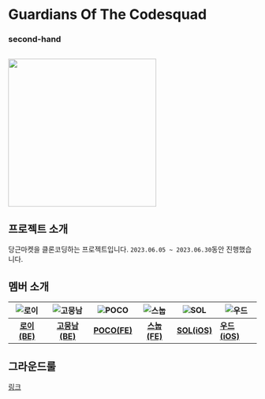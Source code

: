 # Guardians Of The Codesquad

### second-hand

## <img src="https://www.notion.so/image/https%3A%2F%2Fs3-us-west-2.amazonaws.com%2Fsecure.notion-static.com%2F45f72635-ec50-4c3f-8be9-ebfe78077611%2Fdd5575acbb594d63a8d8713b026d74e5.png?table=block&id=628ace3d-ad5a-4479-9924-4a7a648a821e&spaceId=5b5162e1-fb28-420c-acae-78efb764f3c3&width=2000&userId=fc9aa8fc-2f03-4a29-91a8-ae872fb91f04&cache=v2" width="300" height="300"/>

## 프로젝트 소개

당근마켓을 클론코딩하는 프로젝트입니다. `2023.06.05 ~ 2023.06.30`동안 진행했습니다.

## 멤버 소개

| ![로이](https://avatars.githubusercontent.com/u/77956808?v=4) | ![고뭉남](https://avatars.githubusercontent.com/u/77562698?v=4) | ![POCO](https://avatars.githubusercontent.com/u/101160636?v=4) | ![스눕](https://avatars.githubusercontent.com/u/96381221?v=4) | ![SOL](https://avatars.githubusercontent.com/u/86761640?s=96&v=4) | ![우드](https://avatars.githubusercontent.com/u/84387335?v=4) |
|:-----------------------------------------------------------:|:------------------------------------------------------------:|:--------------------------------------------------------------:|:-----------------------------------------------------------:|-------------------------------------------------------------------|-------------------------------------------------------------|
|        [**로이(BE)**](https://github.com/lvalentine6)         |          [**고뭉남(BE)**](https://github.com/KOKEONHO)          |           [**POCO(FE)**](https://github.com/poco111)           |        [**스눕(FE)**](https://github.com/realsnoopso)         | [**SOL(iOS)**](https://github.com/HansolWorld)                    | [**우드(iOS)**](https://github.com/dpfdlalfm)                 |

## 그라운드룰

[링크](https://puzzle-roarer-58b.notion.site/11df920ce16c4c218db80ecc8ccf27c5?pvs=4)
